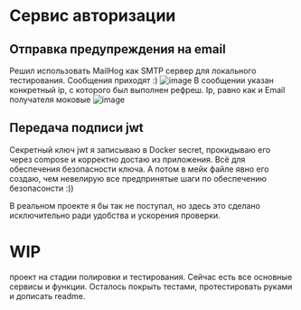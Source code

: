 # Сервис авторизации

## Отправка предупреждения на email
Решил использовать MailHog как SMTP сервер для локального тестирования. Сообщения приходят :)
![image](https://github.com/user-attachments/assets/2f3178cc-908c-456d-8d0e-2429bc8f3538)
В сообщении указан конкретный ip, с которого был выполнен рефреш. Ip, равно как и Email получателя моковые
![image](https://github.com/user-attachments/assets/a53b23fa-9d68-4544-9fac-2ae3845787e1)

## Передача подписи jwt
Секретный ключ jwt я записываю в Docker secret, прокидываю его через compose и корректно достаю из приложения. Всё для обеспечения безопасности ключа.
А потом в мейк файле явно его создаю, чем невелирую все предпринятые шаги по обеспечению безопасонсти :))

В реальном проекте я бы так не поступал, но здесь это сделано исключительно ради удобства и ускорения проверки.

# WIP
проект на стадии полировки и тестирования. Сейчас есть все основные сервисы и функции. Осталось покрыть тестами, протестировать руками и дописать readme.
